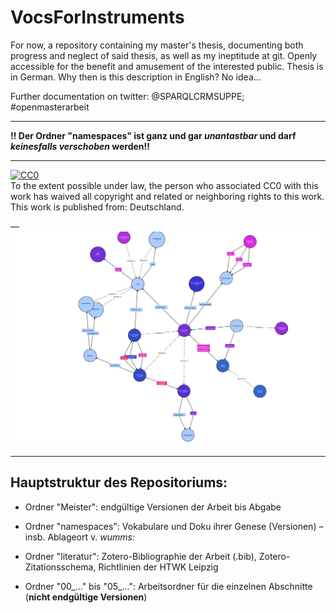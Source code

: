 # VocsForInstruments
For now, a repository containing my master's thesis, documenting both progress and neglect of said thesis, as well as my ineptitude at git. Openly accessible for the benefit and amusement of the interested public. Thesis is in German. Why then is this description in English? No idea...

Further documentation on twitter: \@SPARQLCRMSUPPE; \#openmasterarbeit

---

**!! Der Ordner "namespaces" ist ganz und gar _unantastbar_ und darf _keinesfalls verschoben_ werden!!**

---

<p xmlns:dct="http://purl.org/dc/terms/" xmlns:vcard="http://www.w3.org/2001/vcard-rdf/3.0#">
  <a rel="license"
     href="http://creativecommons.org/publicdomain/zero/1.0/">
    <img src="http://i.creativecommons.org/p/zero/1.0/88x31.png" style="border-style: none;" alt="CC0" />
  </a>
  <br />
  To the extent possible under law,
  <span rel="dct:publisher" resource="[_:publisher]">the person who associated CC0</span>
  with this work has waived all copyright and related or neighboring
  rights to this work.
This work is published from:
<span property="vcard:Country" datatype="dct:ISO3166"
      content="DE" about="[_:publisher]">
  Deutschland</span>.
</p>

—
![Sneak peek of the ontology](/namespaces/Visualisierung/20200802_wumms.svg)

---

## Hauptstruktur des Repositoriums:

- Ordner "Meister": endgültige Versionen der Arbeit bis Abgabe

- Ordner "namespaces": Vokabulare und Doku ihrer Genese (Versionen) – insb. Ablageort v. *wumms:*

- Ordner "literatur": Zotero-Bibliographie der Arbeit (.bib), Zotero-Zitationsschema, Richtlinien der HTWK Leipzig

- Ordner "00_..." bis "05_...": Arbeitsordner für die einzelnen Abschnitte (**nicht endgültige Versionen**)